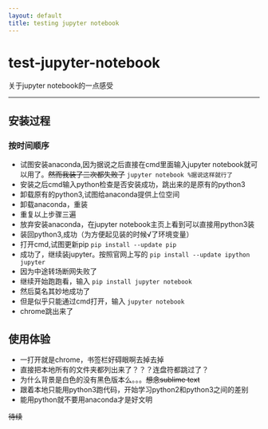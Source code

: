```yaml
---
layout: default
title: testing jupyter notebook
---
```

# test-jupyter-notebook
关于jupyter notebook的一点感受

---

## 安装过程
### 按时间顺序
* 试图安装anaconda,因为据说之后直接在cmd里面输入jupyter notebook就可以用了。~~然而我装了三次都失败了~~
`jupyter notebook %据说这样就行了`
* 安装之后cmd输入python检查是否安装成功，跳出来的是原有的python3
* 卸载原有的python3,试图给anaconda提供上位空间
* 卸载anaconda，重装
* 重复以上步骤三遍
* 放弃安装anaconda，在jupyter notebook主页上看到可以直接用python3装
* 装回python3,成功（为方便起见装的时候√了环境变量）
* 打开cmd,试图更新pip
`pip install --update pip`
* 成功了，继续装jupyter。按照官网上写的
`pip install --update ipython jupyter`
* 因为中途转场断网失败了
* 继续开始跑跑看，输入
`pip install jupyter notebook`
* 然后莫名其妙地成功了
* 但是似乎只能通过cmd打开，输入
`jupyter notebook`
* chrome跳出来了
## 使用体验
* 一打开就是chrome，书签栏好碍眼啊去掉去掉
* 直接把本地所有的文件夹都列出来了？？？连盘符都跳过了？
* 为什么背景是白色的没有黑色版本么。。。~~想念sublime text~~
* 跟着本地只能用python3跑代码，开始学习python2和python3之间的差别
* 能用python就不要用anaconda才是好文明

~~待续~~
